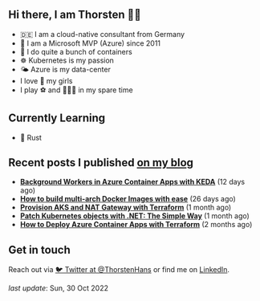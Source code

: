 ## Hi there, I am Thorsten 👋🏼

- 🇩🇪 I am a cloud-native consultant from Germany
- 🔷 I am a Microsoft MVP (Azure) since 2011
- 🐳 I do quite a bunch of containers
- ☸️ Kubernetes is my passion
- 🌤 Azure is my data-center
- I love 💞 my girls
- I play ⚽️ and 🏃🏻‍♂️ in my spare time

## Currently Learning

- 🦀 Rust

## Recent posts I published [on my blog](https://thorsten-hans.com)

- **[Background Workers in Azure Container Apps with KEDA](https://www.thorsten-hans.com/background-workers-in-azure-container-apps-with-keda/)** (12 days ago)
- **[How to build multi-arch Docker Images with ease](https://www.thorsten-hans.com/how-to-build-multi-arch-docker-images-with-ease/)** (26 days ago)
- **[Provision AKS and NAT Gateway with Terraform](https://www.thorsten-hans.com/provision-aks-and-nat-gateway-with-terraform/)** (1 month ago)
- **[Patch Kubernetes objects with .NET: The Simple Way](https://www.thorsten-hans.com/patch-kubernetes-object-with-dotnet-the-simple-way/)** (1 month ago)
- **[How to Deploy Azure Container Apps with Terraform](https://www.thorsten-hans.com/deploy-azure-container-apps-with-terraform/)** (2 months ago)

## Get in touch

Reach out via [🐦 Twitter at @ThorstenHans](https://twitter.com/ThorstenHans) or find me on [LinkedIn](https://linkedin.com/in/ThorstenHans).

_last update_: Sun, 30 Oct 2022
